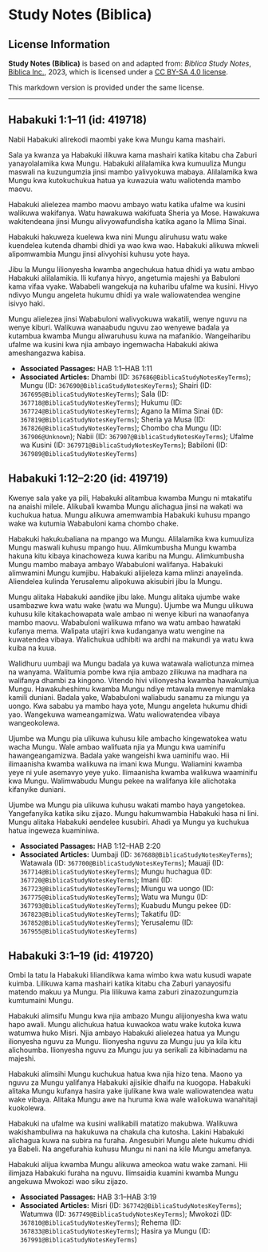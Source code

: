 # Study Notes (Biblica)

## License Information

**Study Notes (Biblica)** is based on and adapted from: _Biblica Study Notes_, [Biblica Inc.](https://www.biblica.com/), 2023, which is licensed under a [CC BY-SA 4.0 license](https://creativecommons.org/licenses/by-sa/4.0/legalcode.en).

This markdown version is provided under the same license.



--------------------------------

## Habakuki 1:1–11 (id: 419718)

Nabii Habakuki alirekodi maombi yake kwa Mungu kama mashairi.

Sala ya kwanza ya Habakuki ilikuwa kama mashairi katika kitabu cha Zaburi yanayolalamika kwa Mungu. Habakuki alilalamika kwa kumuuliza Mungu maswali na kuzungumzia jinsi mambo yalivyokuwa mabaya. Alilalamika kwa Mungu kwa kutokuchukua hatua ya kuwazuia watu waliotenda mambo maovu.

Habakuki alielezea mambo maovu ambayo watu katika ufalme wa kusini walikuwa wakifanya. Watu hawakuwa wakifuata Sheria ya Mose. Hawakuwa wakitendeana jinsi Mungu alivyowafundisha katika agano la Mlima Sinai.

Habakuki hakuweza kuelewa kwa nini Mungu aliruhusu watu wake kuendelea kutenda dhambi dhidi ya wao kwa wao. Habakuki alikuwa mkweli alipomwambia Mungu jinsi alivyohisi kuhusu yote haya.

Jibu la Mungu lilionyesha kwamba angechukua hatua dhidi ya watu ambao Habakuki alilalamikia. Ili kufanya hivyo, angetumia majeshi ya Babuloni kama vifaa vyake. Wababeli wangekuja na kuharibu ufalme wa kusini. Hivyo ndivyo Mungu angeleta hukumu dhidi ya wale waliowatendea wengine isivyo haki.

Mungu alielezea jinsi Wababuloni walivyokuwa wakatili, wenye nguvu na wenye kiburi. Walikuwa wanaabudu nguvu zao wenyewe badala ya kutambua kwamba Mungu aliwaruhusu kuwa na mafanikio. Wangeiharibu ufalme wa kusini kwa njia ambayo ingemwacha Habakuki akiwa ameshangazwa kabisa.

* **Associated Passages:** HAB 1:1–HAB 1:11
* **Associated Articles:** Dhambi (ID: `367686@BiblicaStudyNotesKeyTerms`); Mungu (ID: `367690@BiblicaStudyNotesKeyTerms`); Shairi (ID: `367695@BiblicaStudyNotesKeyTerms`); Sala (ID: `367718@BiblicaStudyNotesKeyTerms`); Hukumu (ID: `367724@BiblicaStudyNotesKeyTerms`); Agano la Mlima Sinai (ID: `367819@BiblicaStudyNotesKeyTerms`); Sheria ya Musa (ID: `367826@BiblicaStudyNotesKeyTerms`); Chombo cha Mungu (ID: `367906@Unknown`); Nabii (ID: `367907@BiblicaStudyNotesKeyTerms`); Ufalme wa Kusini (ID: `367971@BiblicaStudyNotesKeyTerms`); Babiloni (ID: `367989@BiblicaStudyNotesKeyTerms`)

## Habakuki 1:12–2:20 (id: 419719)

Kwenye sala yake ya pili, Habakuki alitambua kwamba Mungu ni mtakatifu na anaishi milele. Alikubali kwamba Mungu alichagua jinsi na wakati wa kuchukua hatua. Mungu alikuwa amemwambia Habakuki kuhusu mpango wake wa kutumia Wababuloni kama chombo chake.

Habakuki hakukubaliana na mpango wa Mungu. Alilalamika kwa kumuuliza Mungu maswali kuhusu mpango huu. Alimkumbusha Mungu kwamba hakuna kitu kibaya kinachoweza kuwa karibu na Mungu. Alimkumbusha Mungu mambo mabaya ambayo Wababuloni walifanya. Habakuki alimwamini Mungu kumjibu. Habakuki alijieleza kama mlinzi anayelinda. Aliendelea kulinda Yerusalemu alipokuwa akisubiri jibu la Mungu.

Mungu alitaka Habakuki aandike jibu lake. Mungu alitaka ujumbe wake usambazwe kwa watu wake (watu wa Mungu). Ujumbe wa Mungu ulikuwa kuhusu kile kitakachowapata wale ambao ni wenye kiburi na wanaofanya mambo maovu. Wababuloni walikuwa mfano wa watu ambao hawataki kufanya mema. Walipata utajiri kwa kudanganya watu wengine na kuwatendea vibaya. Walichukua udhibiti wa ardhi na makundi ya watu kwa kuiba na kuua.

Walidhuru uumbaji wa Mungu badala ya kuwa watawala waliotunza mimea na wanyama. Walitumia pombe kwa njia ambazo zilikuwa na madhara na walifanya dhambi za kingono. Vitendo hivi vilionyesha kwamba hawakumjua Mungu. Hawakuheshimu kwamba Mungu ndiye mtawala mwenye mamlaka kamili duniani. Badala yake, Wababuloni waliabudu sanamu za miungu ya uongo. Kwa sababu ya mambo haya yote, Mungu angeleta hukumu dhidi yao. Wangekuwa wameangamizwa. Watu waliowatendea vibaya wangeokolewa.

Ujumbe wa Mungu pia ulikuwa kuhusu kile ambacho kingewatokea watu wacha Mungu. Wale ambao walifuata njia ya Mungu kwa uaminifu hawangeangamizwa. Badala yake wangeishi kwa uaminifu wao. Hii ilimaanisha kwamba walikuwa na imani kwa Mungu. Waliamini kwamba yeye ni yule asemavyo yeye yuko. Ilimaanisha kwamba walikuwa waaminifu kwa Mungu. Walimwabudu Mungu pekee na walifanya kile alichotaka kifanyike duniani.

Ujumbe wa Mungu pia ulikuwa kuhusu wakati mambo haya yangetokea. Yangefanyika katika siku zijazo. Mungu hakumwambia Habakuki hasa ni lini. Mungu alitaka Habakuki aendelee kusubiri. Ahadi ya Mungu ya kuchukua hatua ingeweza kuaminiwa.

* **Associated Passages:** HAB 1:12–HAB 2:20
* **Associated Articles:** Uumbaji (ID: `367688@BiblicaStudyNotesKeyTerms`); Watawala (ID: `367700@BiblicaStudyNotesKeyTerms`); Mauaji (ID: `367714@BiblicaStudyNotesKeyTerms`); Mungu huchagua (ID: `367720@BiblicaStudyNotesKeyTerms`); Imani (ID: `367723@BiblicaStudyNotesKeyTerms`); Miungu wa uongo (ID: `367775@BiblicaStudyNotesKeyTerms`); Watu wa Mungu (ID: `367793@BiblicaStudyNotesKeyTerms`); Kuabudu Mungu pekee (ID: `367823@BiblicaStudyNotesKeyTerms`); Takatifu (ID: `367852@BiblicaStudyNotesKeyTerms`); Yerusalemu (ID: `367955@BiblicaStudyNotesKeyTerms`)

## Habakuki 3:1–19 (id: 419720)

Ombi la tatu la Habakuki liliandikwa kama wimbo kwa watu kusudi wapate kuimba. Lilikuwa kama mashairi katika kitabu cha Zaburi yanayosifu matendo makuu ya Mungu. Pia lilikuwa kama zaburi zinazozungumzia kumtumaini Mungu.

Habakuki alimsifu Mungu kwa njia ambazo Mungu alijionyesha kwa watu hapo awali. Mungu alichukua hatua kuwaokoa watu wake kutoka kuwa watumwa huko Misri. Njia ambayo Habakuki alielezea hatua ya Mungu ilionyesha nguvu za Mungu. Ilionyesha nguvu za Mungu juu ya kila kitu alichoumba. Ilionyesha nguvu za Mungu juu ya serikali za kibinadamu na majeshi.

Habakuki alimsihi Mungu kuchukua hatua kwa njia hizo tena. Maono ya nguvu za Mungu yalifanya Habakuki ajisikie dhaifu na kuogopa. Habakuki alitaka Mungu kufanya hasira yake ijulikane kwa wale waliowatendea watu wake vibaya. Alitaka Mungu awe na huruma kwa wale waliokuwa wanahitaji kuokolewa.

Habakuki na ufalme wa kusini walikabili matatizo makubwa. Walikuwa wakishambuliwa na hakukuwa na chakula cha kutosha. Lakini Habakuki alichagua kuwa na subira na furaha. Angesubiri Mungu alete hukumu dhidi ya Babeli. Na angefurahia kuhusu Mungu ni nani na kile Mungu amefanya.

Habakuki alijua kwamba Mungu alikuwa ameokoa watu wake zamani. Hii ilimjaza Habakuki furaha na nguvu. Ilimsaidia kuamini kwamba Mungu angekuwa Mwokozi wao siku zijazo.

* **Associated Passages:** HAB 3:1–HAB 3:19
* **Associated Articles:** Misri (ID: `367742@BiblicaStudyNotesKeyTerms`); Watumwa (ID: `367749@BiblicaStudyNotesKeyTerms`); Mwokozi (ID: `367810@BiblicaStudyNotesKeyTerms`); Rehema (ID: `367833@BiblicaStudyNotesKeyTerms`); Hasira ya Mungu (ID: `367991@BiblicaStudyNotesKeyTerms`)

